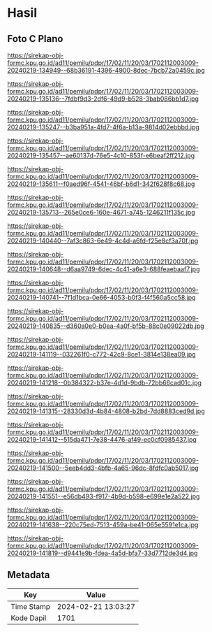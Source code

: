 # Hasil

## Foto C Plano

https://sirekap-obj-formc.kpu.go.id/ad11/pemilu/pdpr/17/02/11/20/03/1702112003009-20240219-134949--68b36191-4396-4900-8dec-7bcb72a0459c.jpg

https://sirekap-obj-formc.kpu.go.id/ad11/pemilu/pdpr/17/02/11/20/03/1702112003009-20240219-135136--7fdbf9d3-2df6-49d9-b528-3bab086bb1d7.jpg

https://sirekap-obj-formc.kpu.go.id/ad11/pemilu/pdpr/17/02/11/20/03/1702112003009-20240219-135247--b3ba951a-4fd7-4f6a-b13a-9814d02ebbbd.jpg

https://sirekap-obj-formc.kpu.go.id/ad11/pemilu/pdpr/17/02/11/20/03/1702112003009-20240219-135457--ae60137d-76e5-4c10-853f-e6beaf2ff212.jpg

https://sirekap-obj-formc.kpu.go.id/ad11/pemilu/pdpr/17/02/11/20/03/1702112003009-20240219-135611--f0aed96f-4541-46bf-b6d1-342f628f8c68.jpg

https://sirekap-obj-formc.kpu.go.id/ad11/pemilu/pdpr/17/02/11/20/03/1702112003009-20240219-135713--265e0ce6-160e-4671-a745-1246211f135c.jpg

https://sirekap-obj-formc.kpu.go.id/ad11/pemilu/pdpr/17/02/11/20/03/1702112003009-20240219-140440--7af3c863-6e49-4c4d-a6fd-f25e8cf3a70f.jpg

https://sirekap-obj-formc.kpu.go.id/ad11/pemilu/pdpr/17/02/11/20/03/1702112003009-20240219-140648--d6aa9749-6dec-4c41-a6e3-688feaebaaf7.jpg

https://sirekap-obj-formc.kpu.go.id/ad11/pemilu/pdpr/17/02/11/20/03/1702112003009-20240219-140741--7f1d1bca-0e66-4053-b0f3-f4f560a5cc58.jpg

https://sirekap-obj-formc.kpu.go.id/ad11/pemilu/pdpr/17/02/11/20/03/1702112003009-20240219-140835--d360a0e0-b0ea-4a0f-bf5b-88c0e09022db.jpg

https://sirekap-obj-formc.kpu.go.id/ad11/pemilu/pdpr/17/02/11/20/03/1702112003009-20240219-141119--032261f0-c772-42c9-8ce1-3814e138ea09.jpg

https://sirekap-obj-formc.kpu.go.id/ad11/pemilu/pdpr/17/02/11/20/03/1702112003009-20240219-141218--0b384322-b37e-4d1d-9bdb-72bb66cad01c.jpg

https://sirekap-obj-formc.kpu.go.id/ad11/pemilu/pdpr/17/02/11/20/03/1702112003009-20240219-141315--28330d3d-4b84-4808-b2bd-7dd8883ced9d.jpg

https://sirekap-obj-formc.kpu.go.id/ad11/pemilu/pdpr/17/02/11/20/03/1702112003009-20240219-141412--515da471-7e38-4476-af49-ec0cf0985437.jpg

https://sirekap-obj-formc.kpu.go.id/ad11/pemilu/pdpr/17/02/11/20/03/1702112003009-20240219-141500--5eeb4dd3-4bfb-4a65-96dc-8fdfc0ab5017.jpg

https://sirekap-obj-formc.kpu.go.id/ad11/pemilu/pdpr/17/02/11/20/03/1702112003009-20240219-141551--e56db493-f917-4b9d-b598-e699e1e2a522.jpg

https://sirekap-obj-formc.kpu.go.id/ad11/pemilu/pdpr/17/02/11/20/03/1702112003009-20240219-141638--220c75ed-7513-459a-be41-065e5591e1ca.jpg

https://sirekap-obj-formc.kpu.go.id/ad11/pemilu/pdpr/17/02/11/20/03/1702112003009-20240219-141819--d9441e9b-fdea-4a5d-bfa7-33d7712de3d4.jpg


## Metadata

| Key        | Value               |
| ---------- | ------------------- |
| Time Stamp | 2024-02-21 13:03:27 |
| Kode Dapil | 1701                |



